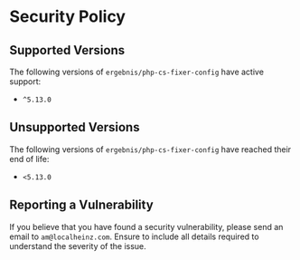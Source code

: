 # Security Policy

## Supported Versions

The following versions of `ergebnis/php-cs-fixer-config` have active support:

- `^5.13.0`

## Unsupported Versions

The following versions of `ergebnis/php-cs-fixer-config` have reached their end of life:

- `<5.13.0`

## Reporting a Vulnerability

If you believe that you have found a security vulnerability, please send an email to `am@localheinz.com`. Ensure to include all details required to understand the severity of the issue.
